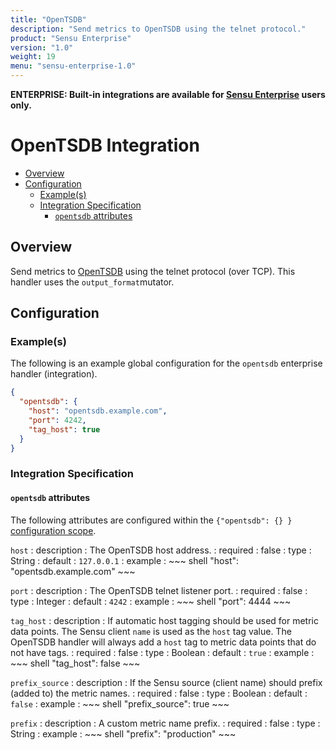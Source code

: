 ```yaml
---
title: "OpenTSDB"
description: "Send metrics to OpenTSDB using the telnet protocol."
product: "Sensu Enterprise"
version: "1.0"
weight: 19
menu: "sensu-enterprise-1.0"
---
```

**ENTERPRISE: Built-in integrations are available for [Sensu Enterprise][1]
users only.**

# OpenTSDB Integration

- [Overview](#overview)
- [Configuration](#configuration)
  - [Example(s)](#examples)
  - [Integration Specification](#integration-specification)
    - [`opentsdb` attributes](#opentsdb-attributes)

## Overview

Send metrics to [OpenTSDB][2] using the telnet protocol (over TCP). This
handler uses the `output_format`mutator.

## Configuration

### Example(s)

The following is an example global configuration for the `opentsdb` enterprise
handler (integration).

~~~ json
{
  "opentsdb": {
    "host": "opentsdb.example.com",
    "port": 4242,
    "tag_host": true
  }
}
~~~

### Integration Specification

#### `opentsdb` attributes

The following attributes are configured within the `{"opentsdb": {} }`
[configuration scope][3].

`host`
: description
  : The OpenTSDB host address.
: required
  : false
: type
  : String
: default
  : `127.0.0.1`
: example
  : ~~~ shell
    "host": "opentsdb.example.com"
    ~~~

`port`
: description
  : The OpenTSDB telnet listener port.
: required
  : false
: type
  : Integer
: default
  : `4242`
: example
  : ~~~ shell
    "port": 4444
    ~~~

`tag_host`
: description
  : If automatic host tagging should be used for metric data points. The Sensu
    client `name` is used as the `host` tag value. The OpenTSDB handler will
    always add a `host` tag to metric data points that do not have tags.
: required
  : false
: type
  : Boolean
: default
  : `true`
: example
  : ~~~ shell
    "tag_host": false
    ~~~

`prefix_source`
: description
  : If the Sensu source (client name) should prefix (added to) the metric names.
: required
  : false
: type
  : Boolean
: default
  : `false`
: example
  : ~~~ shell
    "prefix_source": true
    ~~~

`prefix`
: description
  : A custom metric name prefix.
: required
  : false
: type
  : String
: example
  : ~~~ shell
    "prefix": "production"
    ~~~

[1]:  /enterprise
[2]:  http://opentsdb.net?ref=sensu-enterprise
[3]:  ../../reference/configuration.html#configuration-scopes